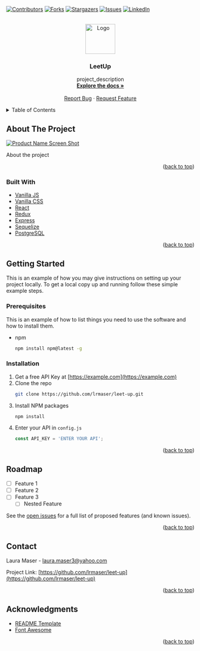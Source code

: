 <div id="top"></div>



<!-- PROJECT SHIELDS -->
<!--
*** I'm using markdown "reference style" links for readability.
*** Reference links are enclosed in brackets [ ] instead of parentheses ( ).
*** See the bottom of this document for the declaration of the reference variables
*** for contributors-url, forks-url, etc. This is an optional, concise syntax you may use.
*** https://www.markdownguide.org/basic-syntax/#reference-style-links
-->
[![Contributors][contributors-shield]][contributors-url]
[![Forks][forks-shield]][forks-url]
[![Stargazers][stars-shield]][stars-url]
[![Issues][issues-shield]][issues-url]
[![LinkedIn][linkedin-shield]][linkedin-url]



<!-- PROJECT LOGO -->
<br />
<div align="center">
  <a href="https://github.com/lrmaser/leet-up">
    <img src="images/logo.png" alt="Logo" width="80" height="80">
  </a>

<h3 align="center">LeetUp</h3>

  <p align="center">
    project_description
    <br />
    <a href="https://github.com/lrmaser/leet-up"><strong>Explore the docs »</strong></a>
    <br />
    <br />
    <a href="https://github.com/lrmaser/leet-up/issues">Report Bug</a>
    ·
    <a href="https://github.com/lrmaser/leet-up/issues">Request Feature</a>
  </p>
</div>



<!-- TABLE OF CONTENTS -->
<details>
  <summary>Table of Contents</summary>
  <ol>
    <li>
      <a href="#about-the-project">About The Project</a>
      <ul>
        <li><a href="#built-with">Built With</a></li>
      </ul>
    </li>
    <li>
      <a href="#getting-started">Getting Started</a>
      <ul>
        <li><a href="#prerequisites">Prerequisites</a></li>
        <li><a href="#installation">Installation</a></li>
      </ul>
    </li>
    <li><a href="#usage">Usage</a></li>
    <li><a href="#roadmap">Roadmap</a></li>
    <li><a href="#contributing">Contributing</a></li>
    <li><a href="#contact">Contact</a></li>
    <li><a href="#acknowledgments">Acknowledgments</a></li>
  </ol>
</details>



<!-- ABOUT THE PROJECT -->
## About The Project

[![Product Name Screen Shot][product-screenshot]](https://example.com)

About the project

<p align="right">(<a href="#top">back to top</a>)</p>



### Built With

* [Vanilla JS](https://developer.mozilla.org/en-US/docs/Web/JavaScript)
* [Vanilla CSS](https://developer.mozilla.org/en-US/docs/Web/CSS)
* [React](https://reactjs.org/)
* [Redux](https://redux.js.org/)
* [Express](https://expressjs.com/)
* [Sequelize](https://sequelize.org/master/)
* [PostgreSQL](https://www.postgresql.org/)


<p align="right">(<a href="#top">back to top</a>)</p>



<!-- GETTING STARTED -->
## Getting Started

This is an example of how you may give instructions on setting up your project locally.
To get a local copy up and running follow these simple example steps.

### Prerequisites

This is an example of how to list things you need to use the software and how to install them.
* npm
  ```sh
  npm install npm@latest -g
  ```

### Installation

1. Get a free API Key at [https://example.com](https://example.com)
2. Clone the repo
   ```sh
   git clone https://github.com/lrmaser/leet-up.git
   ```
3. Install NPM packages
   ```sh
   npm install
   ```
4. Enter your API in `config.js`
   ```js
   const API_KEY = 'ENTER YOUR API';
   ```

<p align="right">(<a href="#top">back to top</a>)</p>



<!-- ROADMAP -->
## Roadmap

- [ ] Feature 1
- [ ] Feature 2
- [ ] Feature 3
    - [ ] Nested Feature

See the [open issues](https://github.com/lrmaser/leet-up/issues) for a full list of proposed features (and known issues).

<p align="right">(<a href="#top">back to top</a>)</p>



<!-- CONTACT -->
## Contact

Laura Maser - laura.maser3@yahoo.com

Project Link: [https://github.com/lrmaser/leet-up](https://github.com/lrmaser/leet-up)

<p align="right">(<a href="#top">back to top</a>)</p>



<!-- ACKNOWLEDGMENTS -->
## Acknowledgments

* [README Template](https://github.com/othneildrew/Best-README-Template)
* [Font Awesome](https://fontawesome.com/)

<p align="right">(<a href="#top">back to top</a>)</p>



<!-- MARKDOWN LINKS & IMAGES -->
<!-- https://www.markdownguide.org/basic-syntax/#reference-style-links -->
[contributors-shield]: https://img.shields.io/github/contributors/lrmaser/leet-up.svg?style=for-the-badge
[contributors-url]: https://github.com/lrmaser/leet-up/graphs/contributors
[forks-shield]: https://img.shields.io/github/forks/lrmaser/leet-up.svg?style=for-the-badge
[forks-url]: https://github.com/lrmaser/leet-up/network/members
[stars-shield]: https://img.shields.io/github/stars/lrmaser/leet-up.svg?style=for-the-badge
[stars-url]: https://github.com/lrmaser/leet-up/stargazers
[issues-shield]: https://img.shields.io/github/issues/lrmaser/leet-up.svg?style=for-the-badge
[issues-url]: https://github.com/lrmaser/leet-up/issues
[linkedin-shield]: https://img.shields.io/badge/-LinkedIn-black.svg?style=for-the-badge&logo=linkedin&colorB=555
[linkedin-url]: https://www.linkedin.com/in/laura-maser-225196b2/
[product-screenshot]: images/screenshot.png
